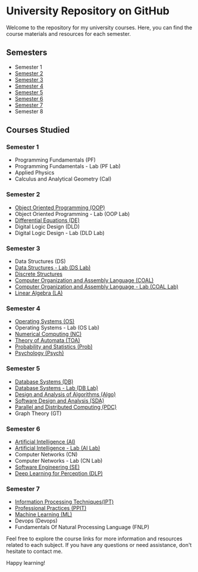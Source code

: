 # University Repository on GitHub

Welcome to the repository for my university courses. Here, you can find the course materials and resources for each semester.

## Semesters

- Semester 1
- [Semester 2](https://github.com/Mohsin-Ali-Mirza/University/tree/main/Sem2)
- [Semester 3](https://github.com/Mohsin-Ali-Mirza/University/tree/main/Sem3)
- [Semester 4](https://github.com/Mohsin-Ali-Mirza/University/tree/main/Sem4)
- [Semester 5](https://github.com/Mohsin-Ali-Mirza/University/tree/main/Sem5)
- [Semester 6](https://github.com/Mohsin-Ali-Mirza/University/tree/main/Sem6)
- [Semester 7](https://github.com/Mohsin-Ali-Mirza/University/tree/main/Sem7)
- Semester 8

## Courses Studied

### Semester 1

- Programming Fundamentals (PF)
- Programming Fundamentals - Lab (PF Lab)
- Applied Physics
- Calculus and Analytical Geometry (Cal)

### Semester 2

- [Object Oriented Programming (OOP)](https://github.com/Mohsin-Ali-Mirza/University/tree/main/Sem2/OOP)
- Object Oriented Programming - Lab (OOP Lab)
- [Differential Equations (DE)](https://github.com/Mohsin-Ali-Mirza/University/tree/main/Sem2/DE)
- Digital Logic Design (DLD)
- Digital Logic Design - Lab (DLD Lab)

### Semester 3

- Data Structures (DS)
- [Data Structures - Lab (DS Lab)](https://github.com/Mohsin-Ali-Mirza/University/tree/main/Sem3/DS%20Lab)
- [Discrete Structures](https://github.com/Mohsin-Ali-Mirza/University/tree/main/Sem3/Discrete)
- [Computer Organization and Assembly Language (COAL)](https://github.com/Mohsin-Ali-Mirza/University/tree/main/Sem3/Coal%20Lab)
- [Computer Organization and Assembly Language - Lab (COAL Lab)](https://github.com/Mohsin-Ali-Mirza/University/tree/main/Sem3/Coal)
- [Linear Algebra (LA)](https://github.com/Mohsin-Ali-Mirza/University/tree/main/Sem3/LA)

### Semester 4

- [Operating Systems (OS)](https://github.com/Mohsin-Ali-Mirza/University/tree/main/Sem4/OS)
- Operating Systems - Lab (OS Lab)
- [Numerical Computing (NC)](https://github.com/Mohsin-Ali-Mirza/University/tree/main/Sem4/NC)
- [Theory of Automata (TOA)](https://github.com/Mohsin-Ali-Mirza/University/tree/main/Sem4/TOA)
- [Probability and Statistics (Prob)](https://github.com/Mohsin-Ali-Mirza/University/tree/main/Sem4/Prob)
- [Psychology (Psych)](link)

### Semester 5

- [Database Systems (DB)](https://github.com/Mohsin-Ali-Mirza/University/tree/main/Sem5/DB)
- [Database Systems - Lab (DB Lab)](https://github.com/Mohsin-Ali-Mirza/University/tree/main/Sem5/DB%20Lab)
- [Design and Analysis of Algorithms (Algo)](https://github.com/Mohsin-Ali-Mirza/University/tree/main/Sem5/Algo)
- [Software Design and Analysis (SDA)](https://github.com/Mohsin-Ali-Mirza/University/tree/main/Sem5/SDA)
- [Parallel and Distributed Computing (PDC)](https://github.com/Mohsin-Ali-Mirza/University/tree/main/Sem5/PDC)
- Graph Theory (GT)

### Semester 6

- [Artificial Intelligence (AI)](https://github.com/Mohsin-Ali-Mirza/University/tree/main/Sem6/Ai)
- [Artificial Intelligence - Lab (AI Lab)](https://github.com/Mohsin-Ali-Mirza/University/tree/main/Sem6/Ai_Lab)
- Computer Networks (CN)
- Computer Networks - Lab (CN Lab)
- [Software Engineering (SE)](https://github.com/Mohsin-Ali-Mirza/University/tree/main/Sem6/SE)
- [Deep Learning for Perception (DLP)](https://github.com/Mohsin-Ali-Mirza/University/tree/main/Sem6/DLP)
  
### Semester 7

- [Information Processing Techniques(IPT)](https://github.com/Mohsin-Ali-Mirza/University/tree/main/Sem6/Ai)
- [Professional Practices (PPIT)](https://github.com/Mohsin-Ali-Mirza/University/tree/main/Sem6/Ai_Lab)
- [Machine Learning (ML)](https://github.com/Mohsin-Ali-Mirza/University/tree/main/Sem6/Ai_Lab)
- Devops (Devops)
- Fundamentals Of Natural Processing Language (FNLP)


Feel free to explore the course links for more information and resources related to each subject. If you have any questions or need assistance, don't hesitate to contact me.

Happy learning!
